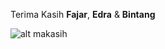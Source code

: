 Terima Kasih __Fajar__, __Edra__ & __Bintang__

![alt makasih](https://encrypted-tbn0.gstatic.com/images?q=tbn:ANd9GcQVRnBoAnH0gHHNo-yXKZr1lCttoIDT0wNlaQ&usqp=CAU)